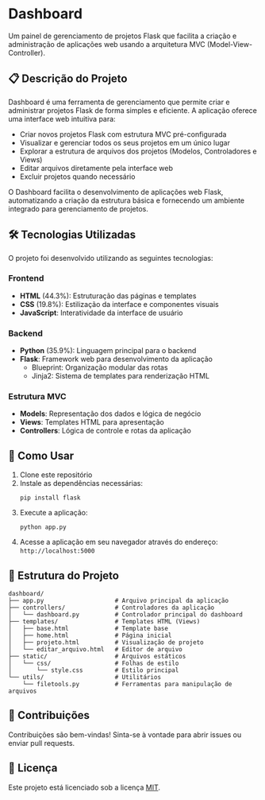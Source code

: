 # Dashboard

Um painel de gerenciamento de projetos Flask que facilita a criação e administração de aplicações web usando a arquitetura MVC (Model-View-Controller).

## 📋 Descrição do Projeto

Dashboard é uma ferramenta de gerenciamento que permite criar e administrar projetos Flask de forma simples e eficiente. A aplicação oferece uma interface web intuitiva para:

- Criar novos projetos Flask com estrutura MVC pré-configurada
- Visualizar e gerenciar todos os seus projetos em um único lugar
- Explorar a estrutura de arquivos dos projetos (Modelos, Controladores e Views)
- Editar arquivos diretamente pela interface web
- Excluir projetos quando necessário

O Dashboard facilita o desenvolvimento de aplicações web Flask, automatizando a criação da estrutura básica e fornecendo um ambiente integrado para gerenciamento de projetos.

## 🛠️ Tecnologias Utilizadas

O projeto foi desenvolvido utilizando as seguintes tecnologias:

### Frontend
- **HTML** (44.3%): Estruturação das páginas e templates
- **CSS** (19.8%): Estilização da interface e componentes visuais
- **JavaScript**: Interatividade da interface de usuário

### Backend
- **Python** (35.9%): Linguagem principal para o backend
- **Flask**: Framework web para desenvolvimento da aplicação
  - Blueprint: Organização modular das rotas
  - Jinja2: Sistema de templates para renderização HTML

### Estrutura MVC
- **Models**: Representação dos dados e lógica de negócio
- **Views**: Templates HTML para apresentação
- **Controllers**: Lógica de controle e rotas da aplicação

## 🚀 Como Usar

1. Clone este repositório
2. Instale as dependências necessárias:
   ```
   pip install flask
   ```
3. Execute a aplicação:
   ```
   python app.py
   ```
4. Acesse a aplicação em seu navegador através do endereço: `http://localhost:5000`

## 📁 Estrutura do Projeto

```
dashboard/
├── app.py                    # Arquivo principal da aplicação
├── controllers/              # Controladores da aplicação
│   └── dashboard.py          # Controlador principal do dashboard
├── templates/                # Templates HTML (Views)
│   ├── base.html             # Template base
│   ├── home.html             # Página inicial
│   ├── projeto.html          # Visualização de projeto
│   └── editar_arquivo.html   # Editor de arquivo
├── static/                   # Arquivos estáticos
│   └── css/                  # Folhas de estilo
│       └── style.css         # Estilo principal
└── utils/                    # Utilitários
    └── filetools.py          # Ferramentas para manipulação de arquivos
```

## 🤝 Contribuições

Contribuições são bem-vindas! Sinta-se à vontade para abrir issues ou enviar pull requests.

## 📄 Licença

Este projeto está licenciado sob a licença [MIT](LICENSE).
